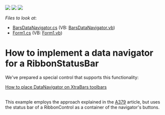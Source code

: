 <!-- default badges list -->
![](https://img.shields.io/endpoint?url=https://codecentral.devexpress.com/api/v1/VersionRange/128617062/13.1.4%2B)
[![](https://img.shields.io/badge/Open_in_DevExpress_Support_Center-FF7200?style=flat-square&logo=DevExpress&logoColor=white)](https://supportcenter.devexpress.com/ticket/details/E451)
[![](https://img.shields.io/badge/📖_How_to_use_DevExpress_Examples-e9f6fc?style=flat-square)](https://docs.devexpress.com/GeneralInformation/403183)
<!-- default badges end -->
<!-- default file list -->
*Files to look at*:

* [BarsDataNavigator.cs](./CS/BarsDataNavigator.cs) (VB: [BarsDataNavigator.vb](./VB/BarsDataNavigator.vb))
* [Form1.cs](./CS/Form1.cs) (VB: [Form1.vb](./VB/Form1.vb))
<!-- default file list end -->
# How to implement a data navigator for a RibbonStatusBar


<p>We've prepared a special control that supports this functionality:</p><p><a href="https://www.devexpress.com/Support/Center/p/E3158">How to place DataNavigator on XtraBars toolbars</a></p><p><br />
This example employs the approach explained in the <a href="https://www.devexpress.com/Support/Center/p/A379">A379</a> article, but uses the status bar of a RibbonControl as a container of the navigator's buttons.</p>

<br/>


